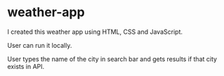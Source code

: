 # weather-app
 
I created this weather app using HTML, CSS and JavaScript. 

User can run it locally.

User types the name of the city in search bar and gets results if that city exists in API.
